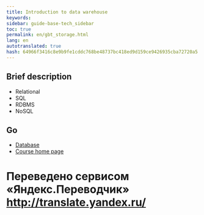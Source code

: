 ```yaml
--- 
title: Introduction to data warehouse 
keywords: 
sidebar: guide-base-tech_sidebar 
toc: true 
permalink: en/gbt_storage.html 
lang: en 
autotranslated: true 
hash: 64966f3416c8e9b9fe1cddc768be48737bc418ed9d159ce9426935cba72720a5 
--- 
```


## Brief description 

* Relational 
* SQL 
* RDBMS 
* NoSQL 

## Go 

* [Database](gbt_dbms.html) 
* [Course home page](gbt_landing-page.html) 



 # Переведено сервисом «Яндекс.Переводчик» http://translate.yandex.ru/